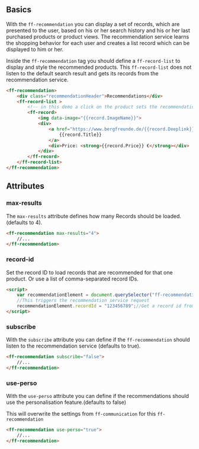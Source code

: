 ## Basics

With the `ff-recommendation` you can display a set of records, which are presented to the user, based
on his or her search history and his or her last purchased products or product views. The recommendation service learns
the shopping behavior for each user and creates a list record which can be displayed to him or her.

Inside the `ff-recommendation` tag you should define a `ff-record-list` to display and style the recommended products.
This `ff-record-list` does not listen to the default search result and gets its records from the recommendation service.

```html
<ff-recommendation>
    <div class="recommendationHeader">Recommendations</div>
    <ff-record-list >
        <!-- in this demo a click on the product sets the recommendation product-->
        <ff-record>
            <img data-image="{{record.ImageName}}">
            <div>
                <a href="https://www.bergfreunde.de/{{record.Deeplink}}" data-action="redirect">
                    {{record.Title}}
                </a>
                <div>Price: <strong>{{record.Price}} €</strong></div>
            </div>
        </ff-record>
    </ff-record-list>
</ff-recommendation>
```

## Attributes

### max-results

The `max-results` attribute defines how many Records should be loaded. (defaults to 4).

```html
<ff-recommendation max-results="4">
    //...
</ff-recommendation>
```

### record-id

Set the record ID to load records that are recommended for that one product. Or use a list of comma-separated record IDs.

```html
<script>
    var recommendationElement = document.querySelector("ff-recommendation");
    //This triggers the recommendation service request
    recommendationElement.recordId = "123456789";//Get a record id from a searchresult.
</script>
```

### subscribe

With the `subscribe` attribute you can define if the `ff-recommendation` should listen to the recommendation service (defaults to true).

```html
<ff-recommendation subscribe="false">
    //...
</ff-recommendation>
```

### use-perso

With the `use-perso` attribute you can define if the recommendations should use the personalisation feature.(defaults to false)

This will overwrite the settings from `ff-communication` for this `ff-recommendation`

```html
<ff-recommendation use-perso="true">
    //...
</ff-recommendation>
```
